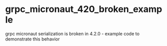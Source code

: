 # grpc_micronaut_420_broken_example
grpc micronaut serialization is broken in 4.2.0 - example code to demonstrate this behavior
